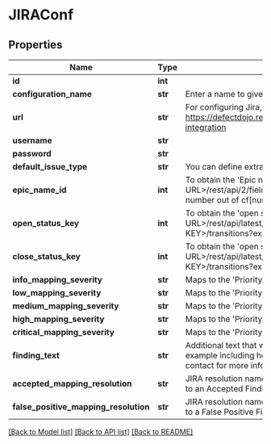 # JIRAConf

## Properties
Name | Type | Description | Notes
------------ | ------------- | ------------- | -------------
**id** | **int** |  | [optional] 
**configuration_name** | **str** | Enter a name to give to this configuration | [optional] 
**url** | **str** | For configuring Jira, view: https://defectdojo.readthedocs.io/en/latest/features.html#jira-integration | 
**username** | **str** |  | 
**password** | **str** |  | 
**default_issue_type** | **str** | You can define extra issue types in settings.py | [optional] 
**epic_name_id** | **int** | To obtain the &#39;Epic name id&#39; visit https://&lt;YOUR JIRA URL&gt;/rest/api/2/field and search for Epic Name. Copy the number out of cf[number] and paste it here. | 
**open_status_key** | **int** | To obtain the &#39;open status key&#39; visit https://&lt;YOUR JIRA URL&gt;/rest/api/latest/issue/&lt;ANY VALID ISSUE KEY&gt;/transitions?expand&#x3D;transitions.fields | 
**close_status_key** | **int** | To obtain the &#39;open status key&#39; visit https://&lt;YOUR JIRA URL&gt;/rest/api/latest/issue/&lt;ANY VALID ISSUE KEY&gt;/transitions?expand&#x3D;transitions.fields | 
**info_mapping_severity** | **str** | Maps to the &#39;Priority&#39; field in Jira. For example: Info | 
**low_mapping_severity** | **str** | Maps to the &#39;Priority&#39; field in Jira. For example: Low | 
**medium_mapping_severity** | **str** | Maps to the &#39;Priority&#39; field in Jira. For example: Medium | 
**high_mapping_severity** | **str** | Maps to the &#39;Priority&#39; field in Jira. For example: High | 
**critical_mapping_severity** | **str** | Maps to the &#39;Priority&#39; field in Jira. For example: Critical | 
**finding_text** | **str** | Additional text that will be added to the finding in Jira. For example including how the finding was created or who to contact for more information. | [optional] 
**accepted_mapping_resolution** | **str** | JIRA resolution names (comma-separated values) that maps to an Accepted Finding | [optional] 
**false_positive_mapping_resolution** | **str** | JIRA resolution names (comma-separated values) that maps to a False Positive Finding | [optional] 

[[Back to Model list]](../README.md#documentation-for-models) [[Back to API list]](../README.md#documentation-for-api-endpoints) [[Back to README]](../README.md)


